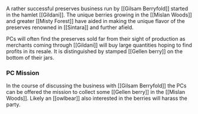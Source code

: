 A rather successful preserves business run by [[Gilsam Berryfold]] started in the hamlet [[Gildani]]. The unique berries growing in the [[Mislan Woods]] and greater [[Misty Forest]] have aided in making the unique flavor of the preserves renowned in [[Sintara]] and further afield.

PCs will often find the preserves sold far from their sight of production as merchants coming through [[Gildani]] will buy large quantities hoping to find profits in its resale. It is distinguished by stamped [[Gellen berry]] on the bottom of their jars.
### PC Mission
In the course of discussing the business with [[Gilsam Berryfold]] the PCs can be offered the mission to collect some [[Gellen berry]] in the [[Mislan Woods]]. Likely an [[owlbear]] also interested in the berries will harass the party.